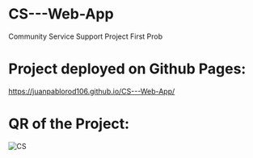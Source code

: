 # CS---Web-App
Community Service Support Project
First Prob
# Project deployed on Github Pages:
https://juanpablorod106.github.io/CS---Web-App/
# QR of the Project:
![CS](https://github.com/user-attachments/assets/8ee29e41-d57b-41ad-8e1a-fce18133028e)


